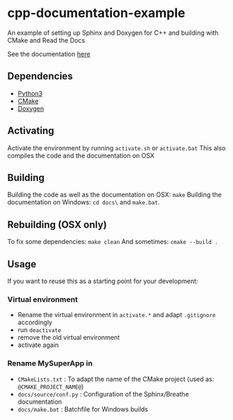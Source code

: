 # cpp-documentation-example
An example of setting up Sphinx and Doxygen for C++ and building with CMake and Read the Docs

See the documentation [here](https://cpp-documentation-example.readthedocs.io/en/latest/)

## Dependencies

- [Python3](https://www.python.org/downloads/)
- [CMake](https://cmake.org/download/)
- [Doxygen](http://www.doxygen.nl/download.html)

## Activating

Activate the environment by running `activate.sh` or `activate.bat`
This also compiles the code and the documentation on OSX

## Building

Building the code as well as the documentation on OSX: `make`
Building the documentation on Windows: `cd docs\` and `make.bat`.

## Rebuilding (OSX only)

To fix some dependencies: `make clean`
And sometimes: `cmake --build .`

## Usage

If you want to reuse this as a starting point for your development:

### Virtual environment

- Rename the virtual environment in `activate.*` and adapt `.gitignore` accordingly
- run `deactivate`
- remove the old virtual environment
- activate again


### Rename MySuperApp in

- `CMakeLists.txt` : To adapt the name of the CMake project (used as: `@CMAKE_PROJECT_NAME@`)
- `docs/source/conf.py` : Configuration of the Sphinx/Breathe documentation
- `docs/make.bat` : Batchfile for Windows builds
  


